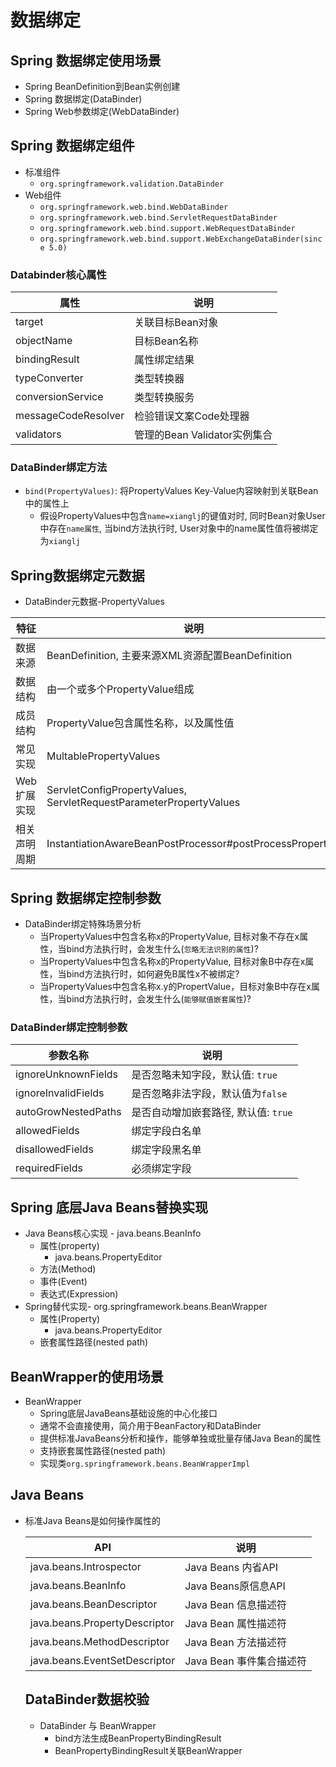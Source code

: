 # 数据绑定

## Spring 数据绑定使用场景

- Spring BeanDefinition到Bean实例创建
- Spring 数据绑定(DataBinder)
- Spring Web参数绑定(WebDataBinder)

## Spring 数据绑定组件

- 标准组件
  - `org.springframework.validation.DataBinder`
- Web组件
  - `org.springframework.web.bind.WebDataBinder`
  - `org.springframework.web.bind.ServletRequestDataBinder`
  - `org.springframework.web.bind.support.WebRequestDataBinder`
  - `org.springframework.web.bind.support.WebExchangeDataBinder(since 5.0)`

### Databinder核心属性

| 属性                | 说明                         |
| ------------------- | ---------------------------- |
| target              | 关联目标Bean对象             |
| objectName          | 目标Bean名称                 |
| bindingResult       | 属性绑定结果                 |
| typeConverter       | 类型转换器                   |
| conversionService   | 类型转换服务                 |
| messageCodeResolver | 检验错误文案Code处理器       |
| validators          | 管理的Bean Validator实例集合 |

### DataBinder绑定方法

- `bind(PropertyValues)`: 将PropertyValues Key-Value内容映射到关联Bean中的属性上
  - 假设PropertyValues中包含`name=xianglj`的键值对时,  同时Bean对象User中存在`name属性`, 当bind方法执行时, User对象中的name属性值将被绑定为`xianglj`



## Spring数据绑定元数据

- DataBinder元数据-PropertyValues

| 特征         | 说明                                                         |
| ------------ | ------------------------------------------------------------ |
| 数据来源     | BeanDefinition, 主要来源XML资源配置BeanDefinition            |
| 数据结构     | 由一个或多个PropertyValue组成                                |
| 成员结构     | PropertyValue包含属性名称，以及属性值                        |
| 常见实现     | MultablePropertyValues                                       |
| Web扩展实现  | ServletConfigPropertyValues, ServletRequestParameterPropertyValues |
| 相关声明周期 | InstantiationAwareBeanPostProcessor#postProcessProperties    |

## Spring 数据绑定控制参数

- DataBinder绑定特殊场景分析
  - 当PropertyValues中包含名称x的PropertyValue, 目标对象不存在x属性，当bind方法执行时，会发生什么(`忽略无法识别的属性`)?
  - 当PropertyValues中包含名称x的PropertyValue, 目标对象B中存在x属性，当bind方法执行时，如何避免B属性x不被绑定?
  - 当PropertyValues中包含名称x.y的PropertValue，目标对象B中存在x属性，当bind方法执行时，会发生什么(`能够赋值嵌套属性`)?

### DataBinder绑定控制参数

| 参数名称            | 说明                                 |
| ------------------- | ------------------------------------ |
| ignoreUnknownFields | 是否忽略未知字段，默认值: `true`     |
| ignoreInvalidFields | 是否忽略非法字段，默认值为`false`    |
| autoGrowNestedPaths | 是否自动增加嵌套路径, 默认值: `true` |
| allowedFields       | 绑定字段白名单                       |
| disallowedFields    | 绑定字段黑名单                       |
| requiredFields      | 必须绑定字段                         |

## Spring 底层Java Beans替换实现

- Java Beans核心实现 - java.beans.BeanInfo
  - 属性(property)
    - java.beans.PropertyEditor
  - 方法(Method)
  - 事件(Event)
  - 表达式(Expression)
- Spring替代实现- org.springframework.beans.BeanWrapper
  - 属性(Property)
    - java.beans.PropertyEditor
  - 嵌套属性路径(nested path)

## BeanWrapper的使用场景

- BeanWrapper
  - Spring底层JavaBeans基础设施的中心化接口
  - 通常不会直接使用，简介用于BeanFactory和DataBinder
  - 提供标准JavaBeans分析和操作，能够单独或批量存储Java Bean的属性
  - 支持嵌套属性路径(nested path)
  - 实现类`org.springframework.beans.BeanWrapperImpl`

## Java Beans

- 标准Java Beans是如何操作属性的

  | API                           | 说明                     |
  | ----------------------------- | ------------------------ |
  | java.beans.Introspector       | Java Beans 内省API       |
  | java.beans.BeanInfo           | Java Beans原信息API      |
  | java.beans.BeanDescriptor     | Java Bean 信息描述符     |
  | java.beans.PropertyDescriptor | Java Bean 属性描述符     |
  | java.beans.MethodDescriptor   | Java Bean 方法描述符     |
  | java.beans.EventSetDescriptor | Java Bean 事件集合描述符 |

  ## DataBinder数据校验
  
  - DataBinder 与 BeanWrapper
    - bind方法生成BeanPropertyBindingResult
    - BeanPropertyBindingResult关联BeanWrapper